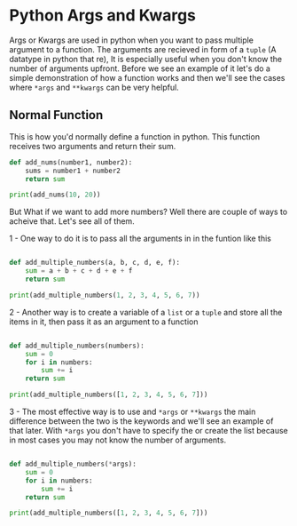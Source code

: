 # Python Args and Kwargs 

Args or Kwargs are used in python when you want to pass multiple argument to a function. The arguments are recieved in form of a `tuple` (A datatype in python that re), It is especially useful when you don't know the number of arguments upfront. Before we see an example of it let's do a simple demonstration of how a function works and then we'll see the cases where `*args` and `**kwargs` can be very helpful.

## Normal Function
This is how you'd normally define a function in python. This function receives two arguments and return their sum.
```py
def add_nums(number1, number2): 
    sums = number1 + number2
    return sum

print(add_nums(10, 20))
```

But What if we want to add more numbers? Well there are couple of ways to acheive that. Let's see all of them. 

 1 - One way to do it is to pass all the arguments in in the funtion like this

```py

def add_multiple_numbers(a, b, c, d, e, f):
    sum = a + b + c + d + e + f
    return sum

print(add_multiple_numbers(1, 2, 3, 4, 5, 6, 7))

```

2 - Another way is to create a variable of a `list` or a `tuple` and store all the items in it, then pass it as an argument to a function

```py

def add_multiple_numbers(numbers):
    sum = 0
    for i in numbers:
        sum += i
    return sum

print(add_multiple_numbers([1, 2, 3, 4, 5, 6, 7]))
```

3 - The most effective way is to use and `*args` or `**kwargs` the main difference between the two is the keywords and we'll see an example of that later. With `*args` you don't have to specify the or create the list because in most cases you may not know the number of arguments. 
```py

def add_multiple_numbers(*args):
    sum = 0
    for i in numbers:
        sum += i
    return sum

print(add_multiple_numbers([1, 2, 3, 4, 5, 6, 7]))
```

